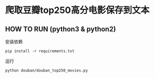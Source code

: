 # 爬取豆瓣top250高分电影保存到文本

## HOW TO RUN (python3 & python2)

安装依赖

```shell
pip install -r requirements.txt
```

运行

```shell
python douban/douban_top250_movies.py
```

